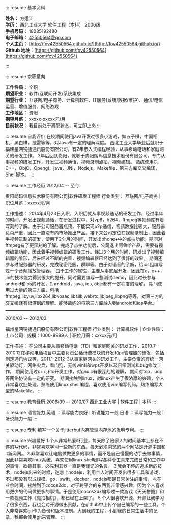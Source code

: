 <style>
.resumeContainer { font-size: 12px !important; }
dt { background: url(img/resumeMenubg.jpg) no-repeat 5px 0; }
ul { -webkit-padding-start: 0px; padding: 0px !important; }
li { list-style:none; }
h5 { height: 26px; line-height: 26px; color: #315AAA; text-indent: 20px; font-size: 14px; }
dd { padding-left: 20px; margin: 10px; line-height: 1.8em; }
hr { border:0.5px dotted gray !important; }
</style>

::: resume 基本资料

- **姓名：** 方运江
- **学历：** 西北工业大学  软件工程（本科）  2006级  
- **手机号码：** 18085192480  
- **电子邮箱：** 42550564@qq.com
- **个人主页：** [http://fov42550564.github.io/](http://fov42550564.github.io/)
- **Github 地址**：[https://github.com/fov42550564](https://github.com/fov42550564)

:::

::: resume 求职意向
- **工作性质：** 全职
- **期望职业：** 软件/互联网开发/系统集成
- **期望行业：** 互联网/电子商务、计算机软件、IT服务(系统/数据/维护)、通信/电信运营、增值服务、网络游戏
- **工作地区：** 贵阳
- **期望月薪：** xxxxx-xxxxx元/月
- **目前状况：** 我目前处于离职状态，可立即上岗
:::

::: resume 自我评价
在校期间使用java开发过很多小游戏，如五子棋，中国相机，黑白棋，挖雷等等，对Java有一定的理解深度。
西北工业大学毕业后就职于福建星网锐捷通讯股份有限公司，有2年嵌入式编程经验，从事移动电话和家庭网关的研发工作。
2年后回到贵阳，就职于贵阳朗玛信息技术股份有限公司，专门从事视频的研发工作，开发过视频通话，视频录制点拍，视频编辑。
熟练使用C，C++，ObjC，Opengl，java，JNI，Nodejs，Makefile，第三方库交叉编译，Shell脚本。
:::

::: resume 工作经历
2012/04 -- 至今

贵阳朗玛信息技术股份有限公司|软件研发工程师
行业类别： 互联网/电子商务 | 职位月薪：xxxxx元/月

工作描述：
2014年4月23日入职，入职后就从事视频通话的研发工作，经过半年的时间，开发出视频通话，在研发过程中，对vp8，h264，ffmpeg等视频库有着深刻的了解。由于公司服务器瓶颈，不能实现p2p通信，视频数据比较大，服务器负荷严重，因此一直没有向市场推出产品。接下来公司定位在视频录制上，因此着手视频录制的研发，使用了2个月的时间，开发出phone+中的点拍功能，期间对ffmpeg有了更深刻的了解。完成了点拍功能后，公司退出阿鲁哈产品，需要有视频编辑功能，因此着手视频编辑的研发工作。经过3个月的时间，研发出了视频编辑器的雏形，后来经过不断的完善，视频编辑器已经达到了很好的效果。
期间还参与过服务器的研发，完成秘密花园，群聊等。由于对语音的了解，给ios组编写过一个音频播放管理器。
由于工作的属性，主要从事底层开发，因此在c，c++，jni的技术能力得到很大的提升，同时需要编写一些测试demo，因此时长参与android和ios的开发，对android，java, ios, objc都有一定程度的理解。
期间使用过大量的第三方库，包括ffmpeg,libyuv,libx264,libvoaac,libsilk,webrtc,libjpeg,libpng等等，对第三方的交叉编译有很深刻的理解。能够熟练的将第三方库融入到android和ios平台。


---


2010/03 -- 2012/03

福州星网锐捷通讯股份有限公司|软件工程师
行业类别： 计算机软件 | 企业性质：上市公司 | 规模：1000-9999人 | 职位月薪：xxxxx元/月

工作描述：
在公司主要从事移动电话（TD）和家庭网关的研发工作，2010.7-2010.12在移动电话项目中主要负责公话计费模块的开发和pc管理器的研发，包括制定通讯协议等。2011.1-2012-3从事家庭网关的研发工作，主要负责的有统一网关驱动灯，网络尖兵，看门狗，无线winfi和wps开发以及日常测试和bug修改工作。
期间使用过c++,和c开发工作，对gnu c有很深刻的理解， 期间对tcp，udp等网络协议有一定的研究。 期间接触到linux，对linux产生了很浓厚的兴趣，个人非常喜欢批处理，熟练使用linux shell编程，喜欢使用vim编写代码。熟练编写大型的Makefile。
:::


::: resume 教育经历
2006/09 -- 2010/07
西北工业大学 | 软件工程 | 本科
:::

::: resume 语言能力
英语 ：读写能力良好 | 听说能力一般
日语 ：读写能力一般 | 听说能力一般
:::

::: resume 专利
编写一个关于jitterbuf内存管理内存池的发明专利。
:::

::: resume 兴趣爱好
1.个人非常热爱it行业，每天除了陪家人的时间基本上都在不停的写代码，非常喜欢学习一些新的东西。每天必须浏览的两个网站是开源中国和it新闻网。
2.非常喜欢让电脑做做更多的事情，而不是自己慢慢的动手去做事情，因此非常喜欢linux系统，喜欢使用linux shell编写各种小工具来完成日常和工作中的事情。欲善其事，必先利其器一直是我谨记的名言。
3.我会不停的追求新的技术，nodejs出来的时候，迷恋上nodejs，利用个人时间开发出很多工具和游戏，不过都没有形成规模。go，swift，docker，nodejs都是日常关注的事情。
4.在业余时间，接触到了cocos2dx，对于跨平台的东西我非常感兴趣，因为个人喜欢用更少的代码做更多的事情。于是使用cocos2dx编写过一款游戏《天天拼图》和一款视频工作《魔拍相机》，都已经在上架了。
5.个人很喜欢开源，开源让我学习了很多东西，我也会对开源做出贡献，在github中上传个自己编写的一些工具。个人非常喜欢git作为备份和版本控制。大到我的工程，小到我的日常生活中的记录，我都会使用git来管理。
:::
